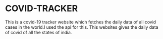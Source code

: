 # COVID-TRACKER
This is a covid-19 tracker website which fetches the daily data of all covid cases in the world.I used the api for this.
This websites gives the daily data of covid of all the states of india.
